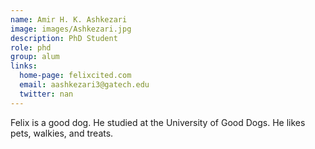 ```yaml
---
name: Amir H. K. Ashkezari
image: images/Ashkezari.jpg
description: PhD Student
role: phd
group: alum
links:
  home-page: felixcited.com
  email: aashkezari3@gatech.edu
  twitter: nan
---
```


Felix is a good dog.
He studied at the University of Good Dogs.
He likes pets, walkies, and treats.
